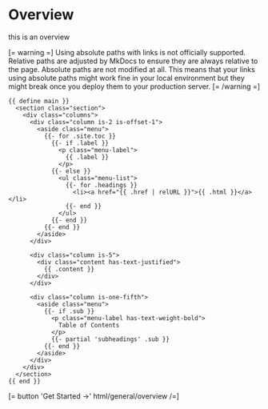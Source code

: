 Overview
========

this is an overview

[= warning =]
Using absolute paths with links is not officially supported. Relative paths are adjusted by MkDocs to ensure they are always relative to the page. Absolute paths are not modified at all. This means that your links using absolute paths might work fine in your local environment but they might break once you deploy them to your production server.
[= /warning =]

```squiggly
{{ define main }}
  <section class="section">
    <div class="columns">
      <div class="column is-2 is-offset-1">
        <aside class="menu">
          {{- for .site.toc }}
            {{- if .label }}
              <p class="menu-label">
                {{ .label }}
              </p>
            {{- else }}
              <ul class="menu-list">
                {{- for .headings }}
                  <li><a href="{{ .href | relURL }}">{{ .html }}</a></li>
                {{- end }}
              </ul>
            {{- end }}
          {{- end }}
        </aside>
      </div>

      <div class="column is-5">
        <div class="content has-text-justified">
          {{ .content }}
        </div>
      </div>

      <div class="column is-one-fifth">
        <aside class="menu">
          {{- if .sub }}
            <p class="menu-label has-text-weight-bold">
              Table of Contents
            </p>
            {{- partial 'subheadings' .sub }}
          {{- end }}
        </aside>
      </div>
    </div>
  </section>
{{ end }}
```

[= button 'Get Started &rarr;' html/general/overview /=]
